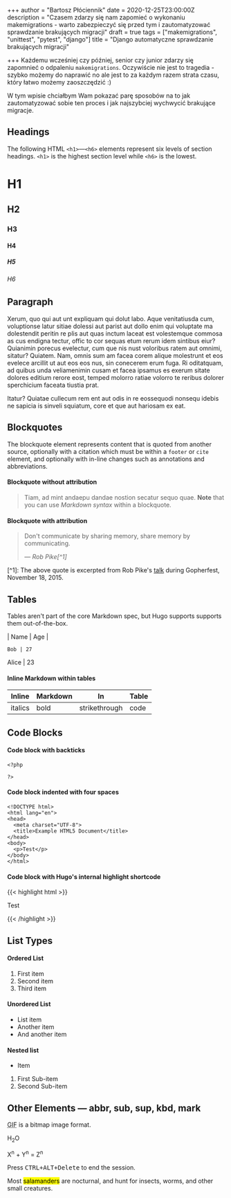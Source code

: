 +++
author = "Bartosz Płóciennik"
date = 2020-12-25T23:00:00Z
description = "Czasem zdarzy się nam zapomieć o wykonaniu makemigrations - warto zabezpieczyć się przed tym i zautomatyzować sprawdzanie brakujących migracji"
draft = true
tags = ["makemigrations", "unittest", "pytest", "django"]
title = "Django automatyczne sprawdzanie brakujących migracji"

+++
Każdemu wcześniej czy później, senior czy junior zdarzy się zapomnieć o odpaleniu `makemigrations`. Oczywiście nie jest to tragedia - szybko możemy do naprawić no ale jest to za każdym razem strata czasu, który łatwo możemy zaoszczędzić :)

W tym wpisie chciałbym Wam pokazać parę sposobów na to jak zautomatyzować sobie ten proces i jak najszybciej wychwycić brakujące migracje.<!--more-->

## Headings

The following HTML `<h1>`—`<h6>` elements represent six levels of section headings. `<h1>` is the highest section level while `<h6>` is the lowest.

# H1

## H2

### H3

#### H4

##### H5

###### H6

## Paragraph

Xerum, quo qui aut unt expliquam qui dolut labo. Aque venitatiusda cum, voluptionse latur sitiae dolessi aut parist aut dollo enim qui voluptate ma dolestendit peritin re plis aut quas inctum laceat est volestemque commosa as cus endigna tectur, offic to cor sequas etum rerum idem sintibus eiur? Quianimin porecus evelectur, cum que nis nust voloribus ratem aut omnimi, sitatur? Quiatem. Nam, omnis sum am facea corem alique molestrunt et eos evelece arcillit ut aut eos eos nus, sin conecerem erum fuga. Ri oditatquam, ad quibus unda veliamenimin cusam et facea ipsamus es exerum sitate dolores editium rerore eost, temped molorro ratiae volorro te reribus dolorer sperchicium faceata tiustia prat.

Itatur? Quiatae cullecum rem ent aut odis in re eossequodi nonsequ idebis ne sapicia is sinveli squiatum, core et que aut hariosam ex eat.

## Blockquotes

The blockquote element represents content that is quoted from another source, optionally with a citation which must be within a `footer` or `cite` element, and optionally with in-line changes such as annotations and abbreviations.

#### Blockquote without attribution

> Tiam, ad mint andaepu dandae nostion secatur sequo quae. **Note** that you can use _Markdown syntax_ within a blockquote.

#### Blockquote with attribution

> Don't communicate by sharing memory, share memory by communicating.</p> — <cite>Rob Pike\[^1\]</cite>

\[^1\]: The above quote is excerpted from Rob Pike's [talk](https://www.youtube.com/watch?v=PAAkCSZUG1c) during Gopherfest, November 18, 2015.

## Tables

Tables aren't part of the core Markdown spec, but Hugo supports supports them out-of-the-box.

| Name | Age |

    Bob | 27

Alice | 23

#### Inline Markdown within tables

| Inline | Markdown | In | Table |
| --- | --- | --- | --- |
| italics | bold | strikethrough | code |

## Code Blocks

#### Code block with backticks

    <?php
    
    ?>

#### Code block indented with four spaces

    <!DOCTYPE html>
    <html lang="en">
    <head>
      <meta charset="UTF-8">
      <title>Example HTML5 Document</title>
    </head>
    <body>
      <p>Test</p>
    </body>
    </html>

#### Code block with Hugo's internal highlight shortcode

{{< highlight html >}} <!DOCTYPE html> <html lang="en"> <head> <meta charset="UTF-8"> <title>Example HTML5 Document</title> </head> <body> <p>Test</p> </body> </html> {{< /highlight >}}

## List Types

#### Ordered List

1. First item
2. Second item
3. Third item

#### Unordered List

* List item
* Another item
* And another item

#### Nested list

* Item

1. First Sub-item
2. Second Sub-item

## Other Elements — abbr, sub, sup, kbd, mark

<abbr title="Graphics Interchange Format">GIF</abbr> is a bitmap image format.

H<sub>2</sub>O

X<sup>n</sup> + Y<sup>n</sup> = Z<sup>n</sup>

Press <kbd><kbd>CTRL</kbd>+<kbd>ALT</kbd>+<kbd>Delete</kbd></kbd> to end the session.

Most <mark>salamanders</mark> are nocturnal, and hunt for insects, worms, and other small creatures.